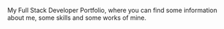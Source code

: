 My Full Stack Developer Portfolio, where you can find some information about me, some skills and some works of mine.
